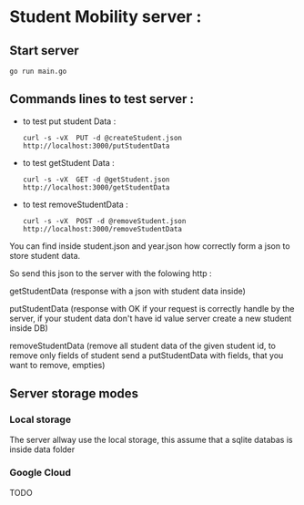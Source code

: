 Student Mobility server :
=========================

## Start server
	go run main.go 

## Commands lines to test server :

* to test put student Data : 

	`curl -s -vX  PUT -d @createStudent.json http://localhost:3000/putStudentData`

* to test getStudent Data : 

	`curl -s -vX  GET -d @getStudent.json http://localhost:3000/getStudentData`

* to test removeStudentData : 

	`curl -s -vX  POST -d @removeStudent.json http://localhost:3000/removeStudentData`

You can find inside student.json and year.json how correctly form a json to store student data. 

So send this json to the server with the folowing http : 

getStudentData (response with a json with student data inside)

putStudentData (response with OK if your request is correctly handle by the server, if your student data don't have id value server create a new student inside DB)

removeStudentData (remove all student data of the given student id, to remove only fields of student send a putStudentData with fields, that you want to remove, empties)

## Server storage modes

### Local storage 
The server allway use the local storage, this assume that a sqlite databas is inside data folder 

### Google Cloud 
TODO 



